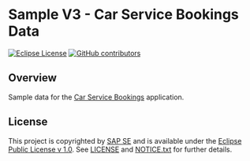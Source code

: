 # Sample V3 - Car Service Bookings Data

[![Eclipse License](http://img.shields.io/badge/license-Eclipse-brightgreen.svg)](LICENSE)
[![GitHub contributors](https://img.shields.io/github/contributors/dirigiblelabs/sample-v3-car-service-bookings-data.svg)](https://github.com/dirigiblelabs/sample-v3-car-service-bookings-data/graphs/contributors)


## Overview

Sample data for the [Car Service Bookings](https://github.com/dirigiblelabs/sample-v3-car-service-bookings/) application.

## License

This project is copyrighted by [SAP SE](http://www.sap.com/) and is available under the [Eclipse Public License v 1.0](https://www.eclipse.org/legal/epl-v10.html). See [LICENSE](LICENSE) and [NOTICE.txt](NOTICE.txt) for further details.
